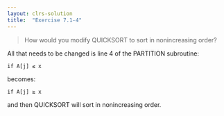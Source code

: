 ```yaml
---
layout: clrs-solution
title:  "Exercise 7.1-4"
---
```

>How would you modify QUICKSORT to sort in nonincreasing order?

All that needs to be changed is line 4 of the PARTITION subroutine:

`if A[j] ≤ x` 

becomes:

`if A[j] ≥ x`

and then QUICKSORT will sort in nonincreasing order.
